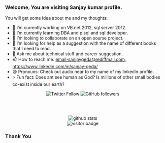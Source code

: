 ### Welcome, You are visiting Sanjay kumar profile.


You will get some idea about me and my thoughts:

- 🔭 I’m currently working on VB.net 2012, sql server 2012.
- 🌱 I’m currently learning DBA and plsql and sql developer.
- 👯 I’m looking to collaborate on an open sourse project.
- 🤔 I’m looking for help as a suggestion with the name of different books that I need to read.
- 💬 Ask me about technical stuff and career suggestion.
- 📫 How to reach me: email-sanjaygeda@rediffmail.com, https://www.linkedin.com/in/sanjay-geda/
- 😄 Pronouns: Check out audio near to my name of my linkedIn profile.
- ⚡ Fun fact: Does ant see human as God? Is millions of other small bodies co-exist inside our earth? 


<p  align="center">
  <img src="https://img.shields.io/twitter/follow/sanjaygeda?style=social" alt="Twitter Follow"/>
  <img src="https://img.shields.io/github/followers/sanjaygeda?style=social" alt="GitHub followers"/>
  <!--<a href="https://medium.com/@er.ashishkarn"> <img src="https://github.com/asharn/asharn/blob/master/badges/medium.svg" alt="Medium"/></a>-->
  <!--<a href="https://stackoverflow.com/users/3384821/ashish-karn"> <img src="https://github.com/asharn/asharn/blob/master/badges/stackoverflow.svg" alt="Stackoverflow"/></a>-->
  <!--<a href="https://stackoverflow.com/users/16074558/sanjay-kumar"><img src="https://stackexchange.com/users/flair/4125582.png" width="158" height="20" alt="profile for Sanjay Kumar on Stack Exchange, a network of free, community-driven Q&amp;A sites" title="profile for Sanjay Kumar on Stack Exchange, a network of free, community-driven Q&amp;A sites"></a>-->

</p></br></br>


<p  align="center">
  <img src="https://github-readme-stats.vercel.app/api/?username=sanjaygeda&show_icons=true&title_color=fffffff&icon_color=000000&text_color=000000" alt="github stats"/></br>
  <img src="https://visitor-badge.laobi.icu/badge?page_id=sanjaygeda.sanjaygeda" alt="visitor badge"/></br>
</p>

### Thank You
